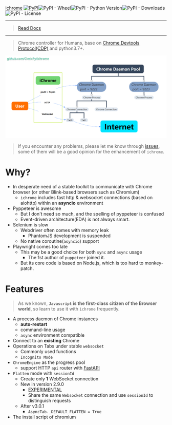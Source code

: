 [ichrome](https://github.com/ClericPy/ichrome) [![PyPI](https://img.shields.io/pypi/v/ichrome?style=plastic)](https://pypi.org/project/ichrome/)![PyPI - Wheel](https://img.shields.io/pypi/wheel/ichrome?style=plastic)![PyPI - Python Version](https://img.shields.io/pypi/pyversions/ichrome?style=plastic)![PyPI - Downloads](https://img.shields.io/pypi/dm/ichrome?style=plastic)![PyPI - License](https://img.shields.io/pypi/l/ichrome?style=plastic)

---------

> [Read Docs](https://clericpy.github.io/ichrome/)

---------

> Chrome controller for Humans, base on [Chrome Devtools Protocol(CDP)](https://chromedevtools.github.io/devtools-protocol/) and python3.7+.

![image](https://github.com/ClericPy/ichrome/raw/master/structure.png)

> If you encounter any problems, please let me know through [issues](https://github.com/ClericPy/ichrome/issues), some of them will be a good opinion for the enhancement of `ichrome`.

# Why?

- In desperate need of a stable toolkit to communicate with Chrome browser (or other Blink-based browsers such as Chromium)
  - `ichrome` includes fast http & websocket connections (based on aiohttp) within an **asyncio** environment
- Pyppeteer is awesome
  - But I don't need so much, and the spelling of pyppeteer is confused
  - Event-driven architecture(EDA) is not always smart.
- Selenium is slow
  - Webdriver often comes with memory leak
    - PhantomJS development is suspended
  - No native coroutine(`asyncio`) support
- Playwright comes too late
  - This may be a good choice for both `sync` and `async` usage
    - The 1st author of `puppeteer` joined it.
  - But its core code is based on Node.js, which is too hard to monkey-patch.

# Features

> As we known, **`Javascript` is the first-class citizen of the Browser world**, so learn to use it with `ichrome` frequently.

- A process daemon of Chrome instances
  - **auto-restart**
  - command-line usage
  - `async` environment compatible
- Connect to an **existing** Chrome
- Operations on Tabs under stable `websocket`
  - Commonly used functions
  - `Incognito Mode`
- `ChromeEngine` as the progress pool
  - support HTTP `api` router with [FastAPI](https://github.com/tiangolo/fastapi)
- `Flatten` mode with `sessionId`
  - Create only **1** WebSocket connection
  - New in version 2.9.0
    - [EXPERIMENTAL](https://chromedevtools.github.io/devtools-protocol/tot/Target/#method-attachToTarget)
    - Share the same `Websocket` connection and use `sessionId` to distinguish requests
  - After v3.0.1
    - `AsyncTab._DEFAULT_FLATTEN = True`
- The install script of chromium

